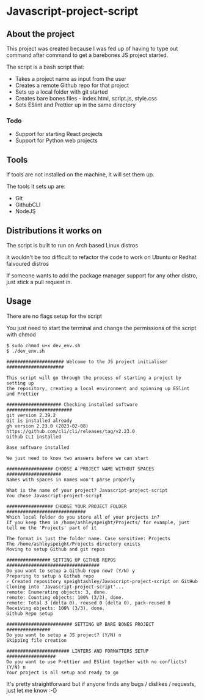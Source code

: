 # Javascript-project-script

## About the project

This project was created because I was fed up of having to type out command after command to get a barebones JS project started.

The script is a bash script that:

- Takes a project name as input from the user
- Creates a remote Github repo for that project
- Sets up a local folder with git started
- Creates bare bones files - index.html, script.js, style.css
- Sets ESlint and Prettier up in the same directory

### Todo

- Support for starting React projects
- Support for Python web projects

## Tools

If tools are not installed on the machine, it will set them up.

The tools it sets up are:

- Git
- GithubCLI
- NodeJS

## Distributions it works on

The script is built to run on Arch based Linux distros

It wouldn't be too difficult to refactor the code to work on Ubuntu or Redhat falvoured distros

If someone wants to add the package manager support for any other distro, just stick a pull request in.

## Usage

There are no flags setup for the script

You just need to start the terminal and change the permissions of the script with chmod

```
$ sudo chmod u+x dev_env.sh
$ ./dev_env.sh
```

```
##################### Welcome to the JS project initialiser #####################

This script will go through the process of starting a project by setting up
the repository, creating a local environment and spinning up ESlint and Prettier

#################### Checking installed software ########################
git version 2.39.2
Git is installed already
gh version 2.23.0 (2023-02-08)
https://github.com/cli/cli/releases/tag/v2.23.0
Github CLI installed

Base software installed

We just need to know two answers before we can start

################# CHOOSE A PROJECT NAME WITHOUT SPACES ####################
Names with spaces in names won't parse properly

What is the name of your project? Javascript-project-script
You chose Javascript-project-script

################# CHOOSE YOUR PROJECT FOLDER #############################
Which local folder do you store all of your projects in?
If you keep them in /home/ashleyspeight/Projects/ for example, just tell me the 'Projects' part of it

The format is just the folder name. Case sensitive: Projects
The /home/ashleyspeight/Projects directory exists
Moving to setup Github and git repos

################ SETTING UP GITHUB REPOS ##################################
Do you want to setup a Github repo now? (Y/N) y
Preparing to setup a Github repo
✓ Created repository speightashley/Javascript-project-script on GitHub
Cloning into 'Javascript-project-script'...
remote: Enumerating objects: 3, done.
remote: Counting objects: 100% (3/3), done.
remote: Total 3 (delta 0), reused 0 (delta 0), pack-reused 0
Receiving objects: 100% (3/3), done.
Github Repo setup

######################## SETTING UP BARE BONES PROJECT ################
Do you want to setup a JS project? (Y/N) n
Skipping file creation

####################### LINTERS AND FORMATTERS SETUP ##################
Do you want to use Prettier and ESlint together with no conflicts? (Y/N) n
Your project is all setup and ready to go

```

It's pretty straightforward but if anyone finds any bugs / dislikes / requests, just let me know :-D
